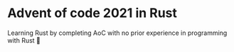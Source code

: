 # Advent of code 2021 in Rust
Learning Rust by completing AoC with no prior experience in programming with Rust 🦀
